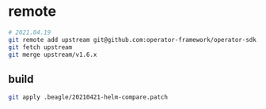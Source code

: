 # remote

```bash
# 2021.04.19
git remote add upstream git@github.com:operator-framework/operator-sdk.git
git fetch upstream
git merge upstream/v1.6.x
```

## build

```bash
git apply .beagle/20210421-helm-compare.patch
```
